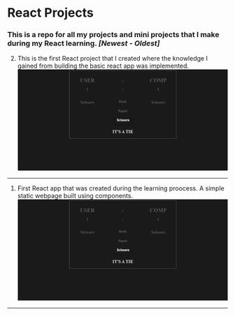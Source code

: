 # React Projects
### This is a repo for all my projects and mini projects that I make during my React learning. *[Newest - Oldest]*
2. This is the first React project that I created where the knowledge I gained from building the basic react app was implemented. 
  ![](https://github.com/MayuranSundar/Learning-JavaScript/blob/main/Git%20Resources/RockPaperScissors.png)
___
1. First React app that was created during the learning proocess. A simple static webpage built using components.
  ![](https://github.com/MayuranSundar/Learning-JavaScript/blob/main/Git%20Resources/RockPaperScissors.png)
___